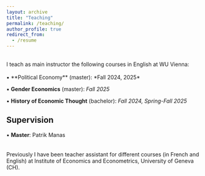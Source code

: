 ```yaml
---
layout: archive
title: "Teaching"
permalink: /teaching/
author_profile: true
redirect_from:
  - /resume
---
```

<!-- Google tag (gtag.js) -->
<script async src="https://www.googletagmanager.com/gtag/js?id=G-ER87WNKQCE"></script>
<script>
  window.dataLayer = window.dataLayer || [];
  function gtag(){dataLayer.push(arguments);}
  gtag('js', new Date());

  gtag('config', 'G-ER87WNKQCE');
</script>
<br />
I teach as main instructor the following courses in English at WU Vienna: <br />
 <br />
▪️ **Political Economy** (master): *Fall 2024, 2025*  <br />

▪️ **Gender Economics** (master): *Fall 2025*  <br />

▪️ **History of Economic Thought** (bachelor): *Fall 2024, Spring-Fall 2025* <br />

## Supervision  <br />
▪️ **Master**: Patrik Manas <br />
<br />
<br />
Previously I have been teacher assistant for different courses (in French and English) at Institute of Economics and Econometrics, University of Geneva (CH).
<br />


